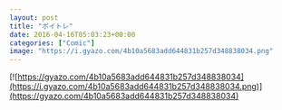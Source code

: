 ```yaml
---
layout: post
title: "ボイトレ"
date: 2016-04-16T05:03:23+00:00
categories: ["Comic"]
image: "https://i.gyazo.com/4b10a5683add644831b257d348838034.png"
---
```


[![https://gyazo.com/4b10a5683add644831b257d348838034](https://i.gyazo.com/4b10a5683add644831b257d348838034.png)](https://gyazo.com/4b10a5683add644831b257d348838034)